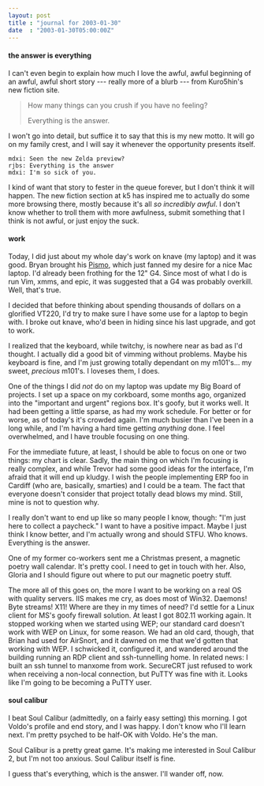 ```yaml
---
layout: post
title : "journal for 2003-01-30"
date  : "2003-01-30T05:00:00Z"
---
```

#### the answer is everything

I can't even begin to explain how much I love the awful, awful beginning of an awful, awful short story --- really more of a blurb --- from Kuro5hin's new fiction site.

> How many things can you crush if you have no feeling? 
>
> Everything is the answer.

I won't go into detail, but suffice it to say that this is my new motto.  It will go on my family crest, and I will say it whenever the opportunity presents itself.

    mdxi: Seen the new Zelda preview?
    rjbs: Everything is the answer
    mdxi: I'm so sick of you.

I kind of want that story to fester in the queue forever, but I don't think it will happen.  The new fiction section at k5 has inspired me to actually do some more browsing there, mostly because it's all *so incredibly awful*.  I don't know whether to troll them with more awfulness, submit something that I think is not awful, or just enjoy the suck.

#### work

Today, I did just about my whole day's work on knave (my laptop) and it was good.  Bryan brought his <a href='http://www.apple-history.com/quickgallery.html?where=pg3sfirewire.html'>Pismo</a>, which just fanned my desire for a nice Mac laptop.  I'd already been frothing for the 12" G4.  Since most of what I do is run Vim, xmms, and epic, it was suggested that a G4 was probably overkill.  Well, that's true.

I decided that before thinking about spending thousands of dollars on a glorified VT220, I'd try to make sure I have some use for a laptop to begin with.  I broke out knave, who'd been in hiding since his last upgrade, and got to work.

I realized that the keyboard, while twitchy, is nowhere near as bad as I'd thought.  I actually did a good bit of vimming without problems.  Maybe his keyboard is fine, and I'm just growing totally dependant on my m101's... my sweet, *precious* m101's.  I loveses them, I does.

One of the things I did *not* do on my laptop was update my Big Board of projects.  I set up a space on my corkboard, some months ago, organized into the "important and urgent" regions box.  It's goofy, but it works well.  It had been getting a little sparse, as had my work schedule.  For better or for worse, as of today's it's crowded again.  I'm much busier than I've been in a long while, and I'm having a hard time getting *anything* done.  I feel overwhelmed, and I have trouble focusing on one thing.

For the immediate future, at least, I should be able to focus on one or two things:  my chart is clear.  Sadly, the main thing on which I'm focusing is really complex, and while Trevor had some good ideas for the interface, I'm afraid that it will end up kludgy.  I wish the people implementing ERP foo in Cardiff (who are, basically, smarties) and I could be a team.  The fact that everyone doesn't consider that project totally dead blows my mind.  Still, mine is not to question why.  

I really don't want to end up like so many people I know, though: "I'm just here to collect a paycheck."  I want to have a positive impact.  Maybe I just think I know better, and I'm actually wrong and should STFU.  Who knows. Everything is the answer.

One of my former co-workers sent me a Christmas present, a magnetic poetry wall calendar.  It's pretty cool.  I need to get in touch with her.  Also, Gloria and I should figure out where to put our magnetic poetry stuff.

The more all of this goes on, the more I want to be working on a real OS with quality servers.  IIS makes me cry, as does most of Win32.  Daemons!  Byte streams!  X11!  Where are they in my times of need?  I'd settle for a Linux client for MS's goofy firewall solution.  At least I got 802.11 working again. It stopped working when we started using WEP;  our standard card doesn't work with WEP on Linux, for some reason.  We had an old card, though, that Brian had used for AirSnort, and it dawned on me that we'd gotten that working with WEP. I schwicked it, configured it, and wandered around the building running an RDP client and ssh-tunnelling home.  In related news:  I built an ssh tunnel to manxome from work.  SecureCRT just refused to work when receiving a non-local connection, but PuTTY was fine with it.  Looks like I'm going to be becoming a PuTTY user.

#### soul calibur

I beat Soul Calibur (admittedly, on a fairly easy setting) this morning.  I got Voldo's profile and end story, and I was happy.  I don't know who I'll learn next.  I'm pretty psyched to be half-OK with Voldo.  He's the man.  

Soul Calibur is a pretty great game.  It's making me interested in Soul Calibur 2, but I'm not too anxious.  Soul Calibur itself is fine.

I guess that's everything, which is the answer.  I'll wander off, now.
